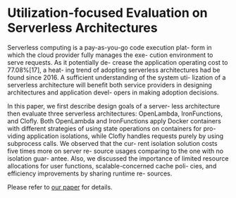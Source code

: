 # Utilization-focused Evaluation on Serverless Architectures

Serverless computing is a pay-as-you-go code execution plat- form in which the cloud provider fully manages the exe- cution environment to serve requests. As it potentially de- crease the application operating cost to 77.08%[17], a heat- ing trend of adopting serverless architectures had be found since 2016. A sufficient understanding of the system uti- lization of a serverless architecture will benefit both service providers in designing architectures and application devel- opers in making adoption decisions.

In this paper, we first describe design goals of a server- less architecture then evaluate three serverless architectures: OpenLambda, IronFunctions, and Clofly. Both OpenLambda and IronFunctions apply Docker containers with different strategies of using state operations on containers for pro- viding application isolations, while Clofly handles requests purely by using subprocess calls. We observed that the cur- rent isolation solution costs five times more on server re- source usages comparing to the one with no isolation guar- antee. Also, we discussed the importance of limited resource allocations for user functions, scalable-concerned cache poli- cies, and efficiency improvements by sharing runtime re- sources.

Please refer to [our paper](serverless.pdf) for details.
